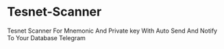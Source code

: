 # Tesnet-Scanner
Tesnet Scanner For Mnemonic And Private key With Auto Send And Notify To Your Database Telegram
